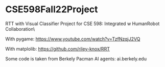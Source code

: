 # CSE598Fall22Project
RTT with Visual Classifier Project for CSE 598: Integrated w HumanRobot Collaboration\

With pygame:
https://www.youtube.com/watch?v=TzfNzqjJ2VQ

With matplolib:
https://github.com/riley-knox/RRT


Some code is taken from Berkely Pacman AI agents: ai.berkely.edu
